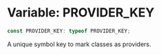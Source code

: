 # Variable: PROVIDER\_KEY

```ts
const PROVIDER_KEY: typeof PROVIDER_KEY;
```

A unique symbol key to mark classes as providers.
